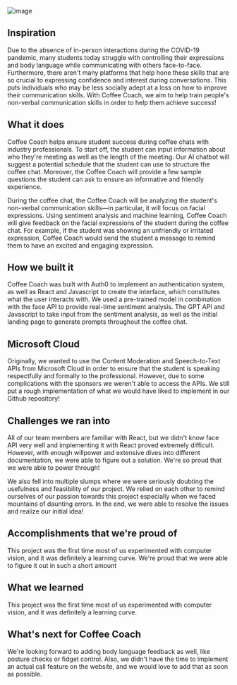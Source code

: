 ![image](https://github.com/m-shao/coffee-coach/assets/75395781/b1562c0c-f285-486d-80f0-a57494d91f3a)

## Inspiration
Due to the absence of in-person interactions during the COVID-19 pandemic, many students today struggle with controlling their expressions and body language while communicating with others face-to-face. Furthermore, there aren't many platforms that help hone these skills that are so crucial to expressing confidence and interest during conversations. This puts individuals who may be less socially adept at a loss on how to improve their communication skills. With Coffee Coach, we aim to help train people's non-verbal communication skills in order to help them achieve success!

## What it does
Coffee Coach helps ensure student success during coffee chats with industry professionals. To start off, the student can input information about who they're meeting as well as the length of the meeting. Our AI chatbot will suggest a potential schedule that the student can use to structure the coffee chat. Moreover, the Coffee Coach will provide a few sample questions the student can ask to ensure an informative and friendly experience.

During the coffee chat, the Coffee Coach will be analyzing the student's non-verbal communication skills—in particular, it will focus on facial expressions. Using sentiment analysis and machine learning, Coffee Coach will give feedback on the facial expressions of the student during the coffee chat. For example, if the student was showing an unfriendly or irritated expression, Coffee Coach would send the student a message to remind them to have an excited and engaging expression. 

## How we built it
Coffee Coach was built with Auth0 to implement an authentication system, as well as React and Javascript to create the interface, which constitutes what the user interacts with. We used a pre-trained model in combination with the face API to provide real-time sentiment analysis. The GPT API and Javascript to take input from the sentiment analysis, as well as the initial landing page to generate prompts throughout the coffee chat. 

## Microsoft Cloud
Originally, we wanted to use the Content Moderation and Speech-to-Text APIs from Microsoft Cloud in order to ensure that the student is speaking respectfully and formally to the professional. However, due to some complications with the sponsors we weren't able to access the APIs. We still put a rough implementation of what we would have liked to implement in our Github repository!

## Challenges we ran into
All of our team members are familiar with React, but we didn't know face API very well and implementing it with React proved extremely difficult. However, with enough willpower and extensive dives into different documentation, we were able to figure out a solution. We're so proud that we were able to power through!

We also fell into multiple slumps where we were seriously doubting the usefulness and feasibility of our project. We relied on each other to remind ourselves of our passion towards this project especially when we faced mountains of daunting errors. In the end, we were able to resolve the issues and realize our initial idea!

## Accomplishments that we're proud of
This project was the first time most of us experimented with computer vision, and it was definitely a learning curve. We're proud that we were able to figure it out in such a short amount 

## What we learned
This project was the first time most of us experimented with computer vision, and it was definitely a learning curve. 

## What's next for Coffee Coach
We're looking forward to adding body language feedback as well, like posture checks or fidget control. Also, we didn't have the time to implement an actual call feature on the website, and we would love to add that as soon as possible.
